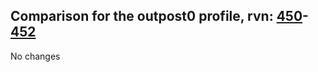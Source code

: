 ## Comparison for the outpost0 profile, rvn: [450](https://github.com/PRO100KatYT/FortniteProfileRevisions/tree/main/profiles/outpost0/450%20outpost0.json)-[452](https://github.com/PRO100KatYT/FortniteProfileRevisions/tree/main/profiles/outpost0/452%20outpost0.json)

No changes
